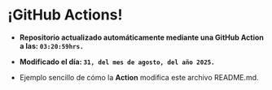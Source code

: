 # ¡GitHub Actions!
* **Repositorio actualizado automáticamente mediante una GitHub Action a las: `03:20:59hrs.`**
* **Modificado el día: `31, del mes de agosto, del año 2025.`**

* Ejemplo sencillo de cómo la **Action** modifica este archivo README.md.
